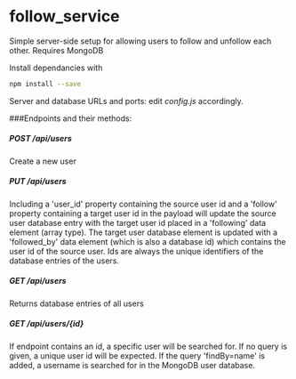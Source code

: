 # follow_service
Simple server-side setup for allowing users to follow and unfollow each other. Requires MongoDB

Install dependancies with
```bash
npm install --save
```

Server and database URLs and ports: edit *config.js* accordingly.

###Endpoints and their methods:

##### POST /api/users

Create a new user

##### PUT /api/users

Including a 'user_id' property containing the source user id and a 'follow' property containing a target user id in the payload will update the source user database entry with the target user id placed in a 'following' data element (array type). The target user database element is updated with a 'followed_by' data element (which is also a database id) which contains the user id of the source user. Ids are always the unique identifiers of the database entries of the users.

##### GET /api/users

Returns database entries of all users

##### GET /api/users/{id}

If endpoint contains an id, a specific user will be searched for. If no query is given, a unique user id will be expected. If the query 'findBy=name' is added, a username is searched for in the MongoDB user database.

